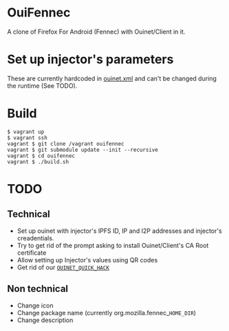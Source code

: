 # OuiFennec

A clone of Firefox For Android (Fennec) with Ouinet/Client in it.

# Set up injector's parameters

These are currently hardcoded in [ouinet.xml](https://github.com/equalitie/gecko-dev/blob/ouinet/mobile/android/app/src/main/res/values/ouinet.xml)
and can't be changed during the runtime (See TODO).

# Build

    $ vagrant up
    $ vagrant ssh
    vagrant $ git clone /vagrant ouifennec
    vagrant $ git submodule update --init --recursive
    vagrant $ cd ouifennec
    vagrant $ ./build.sh

# TODO

## Technical

* Set up ouinet with injector's IPFS ID, IP and I2P addresses and
  injector's creadentials.
* Try to get rid of the prompt asking to install Ouinet/Client's CA Root
  certificate
* Allow setting up Injector's values using QR codes
* Get rid of our [`OUINET_QUICK_HACK`](https://github.com/equalitie/gecko-dev/commit/2de7aad32981201d5a75cfbc9c49acf38f21dc0c)

## Non technical

* Change icon
* Change package name (currently org.mozilla.fennec_`HOME_DIR`)
* Change description
